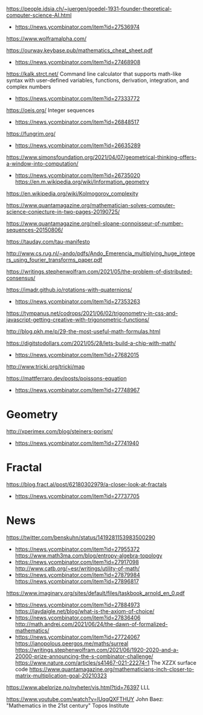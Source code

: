 https://people.idsia.ch/~juergen/goedel-1931-founder-theoretical-computer-science-AI.html
* https://news.ycombinator.com/item?id=27536974

https://www.wolframalpha.com/

https://ourway.keybase.pub/mathematics_cheat_sheet.pdf
* https://news.ycombinator.com/item?id=27468908

https://kalk.strct.net/ Command line calculator that supports math-like syntax with user-defined variables, functions, derivation, integration, and complex numbers
* https://news.ycombinator.com/item?id=27333772

https://oeis.org/ Integer sequences
* https://news.ycombinator.com/item?id=26848517

https://fungrim.org/
* https://news.ycombinator.com/item?id=26635289

https://www.simonsfoundation.org/2021/04/07/geometrical-thinking-offers-a-window-into-computation/
* https://news.ycombinator.com/item?id=26735020
https://en.m.wikipedia.org/wiki/Information_geometry

https://en.wikipedia.org/wiki/Kolmogorov_complexity

https://www.quantamagazine.org/mathematician-solves-computer-science-conjecture-in-two-pages-20190725/

https://www.quantamagazine.org/neil-sloane-connoisseur-of-number-sequences-20150806/

https://tauday.com/tau-manifesto

http://www.cs.rug.nl/~ando/pdfs/Ando_Emerencia_multiplying_huge_integers_using_fourier_transforms_paper.pdf

https://writings.stephenwolfram.com/2021/05/the-problem-of-distributed-consensus/

https://imadr.github.io/rotations-with-quaternions/
* https://news.ycombinator.com/item?id=27353263

https://tympanus.net/codrops/2021/06/02/trigonometry-in-css-and-javascript-getting-creative-with-trigonometric-functions/

http://blog.pkh.me/p/29-the-most-useful-math-formulas.html

https://digitstodollars.com/2021/05/28/lets-build-a-chip-with-math/
* https://news.ycombinator.com/item?id=27682015

http://www.tricki.org/tricki/map

https://mattferraro.dev/posts/poissons-equation
* https://news.ycombinator.com/item?id=27748967

# Geometry
http://xperimex.com/blog/steiners-porism/
* https://news.ycombinator.com/item?id=27741940

# Fractal
https://blog.fract.al/post/62180302979/a-closer-look-at-fractals
* https://news.ycombinator.com/item?id=27737705

# News
https://twitter.com/benskuhn/status/1419281153983500290
* https://news.ycombinator.com/item?id=27955372
https://www.math3ma.com/blog/entropy-algebra-topology
* https://news.ycombinator.com/item?id=27917098
http://www.catb.org/~esr/writings/utility-of-math/
* https://news.ycombinator.com/item?id=27879984
https://news.ycombinator.com/item?id=27896817

https://www.imaginary.org/sites/default/files/taskbook_arnold_en_0.pdf
* https://news.ycombinator.com/item?id=27884973
https://jaydaigle.net/blog/what-is-the-axiom-of-choice/
* https://news.ycombinator.com/item?id=27836406
http://math.andrej.com/2021/06/24/the-dawn-of-formalized-mathematics/
* https://news.ycombinator.com/item?id=27724067
https://ianopolous.peergos.me/maths/surreal
https://writings.stephenwolfram.com/2021/06/1920-2020-and-a-20000-prize-announcing-the-s-combinator-challenge/
https://www.nature.com/articles/s41467-021-22274-1 The XZZX surface code
https://www.quantamagazine.org/mathematicians-inch-closer-to-matrix-multiplication-goal-20210323

https://www.abelprize.no/nyheter/vis.html?tid=76397 LLL

https://www.youtube.com/watch?v=lUqqQXFTHUY John Baez: "Mathematics in the 21st century" Topos Institute
